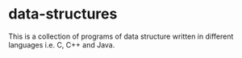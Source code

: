 # data-structures
This is a collection of programs of  data structure written in different languages i.e. C, C++ and Java.
